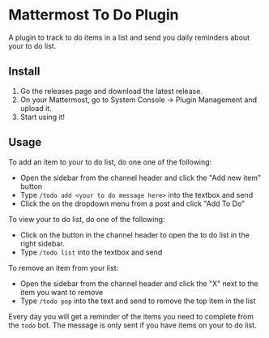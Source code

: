# Mattermost To Do Plugin

A plugin to track to do items in a list and send you daily reminders about your to do list.

## Install

1. Go the releases page and download the latest release.
2. On your Mattermost, go to System Console -> Plugin Management and upload it.
3. Start using it!

## Usage

To add an item to your to do list, do one one of the following:

* Open the sidebar from the channel header and click the "Add new item" button
* Type `/todo add <your to do message here>` into the textbox and send
* Click the on the dropdown menu from a post and click "Add To Do"

To view your to do list, do one of the following:

* Click on the button in the channel header to open the to do list in the right sidebar.
* Type `/todo list` into the textbox and send

To remove an item from your list:

* Open the sidebar from the channel header and click the "X" next to the item you want to remove
* Type `/todo pop` into the text and send to remove the top item in the list

Every day you will get a reminder of the items you need to complete from the `todo` bot. The message is only sent if you have items on your to do list.